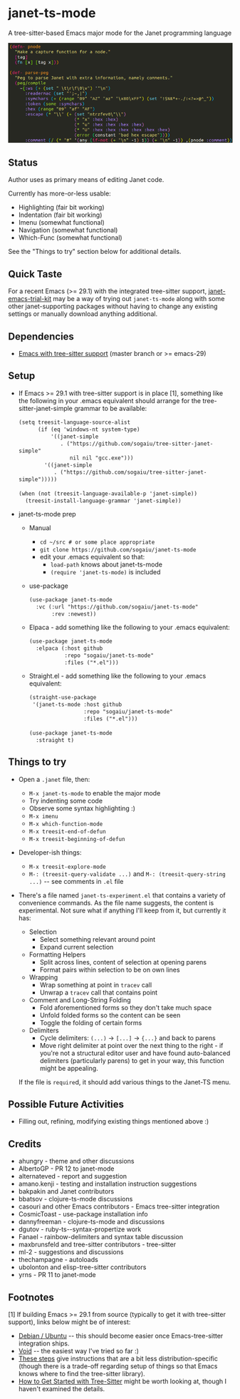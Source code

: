 # janet-ts-mode

A tree-sitter-based Emacs major mode for the Janet programming language

![Highlighting Sample](janet-ts-mode-highlighting.png?raw=true "Highlighting Sample")

## Status

Author uses as primary means of editing Janet code.

Currently has more-or-less usable:

* Highlighting (fair bit working)
* Indentation (fair bit working)
* Imenu (somewhat functional)
* Navigation (somewhat functional)
* Which-Func (somewhat functional)

See the "Things to try" section below for additional details.

## Quick Taste

For a recent Emacs (>= 29.1) with the integrated tree-sitter support,
[janet-emacs-trial-kit](https://github.com/sogaiu/janet-emacs-trial-kit)
may be a way of trying out `janet-ts-mode` along with some other
janet-supporting packages without having to change any existing
settings or manually download anything additional.

## Dependencies

* [Emacs with tree-sitter
  support](https://github.com/emacs-mirror/emacs) (master branch or >=
  emacs-29)

## Setup

* If Emacs >= 29.1 with tree-sitter support is in place [1], something
  like the following in your .emacs equivalent should arrange for the
  tree-sitter-janet-simple grammar to be available:

    ```elisp
    (setq treesit-language-source-alist
          (if (eq 'windows-nt system-type)
              '((janet-simple
                 . ("https://github.com/sogaiu/tree-sitter-janet-simple"
                    nil nil "gcc.exe")))
            '((janet-simple
               . ("https://github.com/sogaiu/tree-sitter-janet-simple")))))

    (when (not (treesit-language-available-p 'janet-simple))
      (treesit-install-language-grammar 'janet-simple))
    ```

* janet-ts-mode prep

    * Manual
        * `cd ~/src # or some place appropriate`
        * `git clone https://github.com/sogaiu/janet-ts-mode`
        * edit your .emacs equivalent so that:
            * `load-path` knows about janet-ts-mode
            * `(require 'janet-ts-mode)` is included

    * use-package

        ```elisp
        (use-package janet-ts-mode
          :vc (:url "https://github.com/sogaiu/janet-ts-mode"
               :rev :newest))
        ```

    * Elpaca - add something like the following to your .emacs
      equivalent:

        ```elisp
        (use-package janet-ts-mode
          :elpaca (:host github
                   :repo "sogaiu/janet-ts-mode"
                   :files ("*.el")))
        ```

    * Straight.el - add something like the following to your .emacs
      equivalent:

        ```elisp
        (straight-use-package
         '(janet-ts-mode :host github
                         :repo "sogaiu/janet-ts-mode"
                         :files ("*.el")))

        (use-package janet-ts-mode
          :straight t)
        ```

## Things to try

* Open a `.janet` file, then:
  * `M-x janet-ts-mode` to enable the major mode
  * Try indenting some code
  * Observe some syntax highlighting :)
  * `M-x imenu`
  * `M-x which-function-mode`
  * `M-x treesit-end-of-defun`
  * `M-x treesit-beginning-of-defun`

* Developer-ish things:
  * `M-x treesit-explore-mode`
  * `M-: (treesit-query-validate ...)` and `M-: (treesit-query-string
    ...)` -- see comments in `.el` file

* There's a file named `janet-ts-experiment.el` that contains a
  variety of convenience commands.  As the file name suggests, the
  content is experimental.  Not sure what if anything I'll keep from
  it, but currently it has:

  * Selection
    * Select something relevant around point
    * Expand current selection
  * Formatting Helpers
    * Split across lines, content of selection at opening parens
    * Format pairs within selection to be on own lines
  * Wrapping
    * Wrap something at point in `tracev` call
    * Unwrap a `tracev` call that contains point
  * Comment and Long-String Folding
    * Fold aforementioned forms so they don't take much space
    * Unfold folded forms so the content can be seen
    * Toggle the folding of certain forms
  * Delimiters
    * Cycle delimiters: `(...)` -> `[...]` -> `{...}` and back to parens
    * Move right delimiter at point over the next thing to the right -
      if you're not a structural editor user and have found
      auto-balanced delimiters (particularly parens) to get in your
      way, this function might be appealing.

  If the file is `require`d, it should add various things to the
  Janet-TS menu.

## Possible Future Activities

* Filling out, refining, modifying existing things mentioned above :)

## Credits

* ahungry - theme and other discussions
* AlbertoGP - PR 12 to janet-mode
* alternateved - report and suggestion
* amano.kenji - testing and installation instruction suggestions
* bakpakin and Janet contributors
* bbatsov - clojure-ts-mode discussions
* casouri and other Emacs contributors - Emacs tree-sitter integration
* CosmicToast - use-package installation info
* dannyfreeman - clojure-ts-mode and discussions
* dgutov - ruby-ts--syntax-propertize work
* Fanael - rainbow-delimiters and syntax table discussion
* maxbrunsfeld and tree-sitter contributors - tree-sitter
* ml-2 - suggestions and discussions
* thechampagne - autoloads
* ubolonton and elisp-tree-sitter contributors
* yrns - PR 11 to janet-mode

## Footnotes

[1] If building Emacs >= 29.1 from source (typically to get it with tree-sitter support), links below might be of interest:

* [Debian / Ubuntu](https://gist.github.com/sogaiu/a13512e146e8f5c0e94d1804838558ee) -- this should become easier once Emacs-tree-sitter integration ships.
* [Void](https://gist.github.com/sogaiu/088e55664970dde57a30b725bb7b4707) -- the easiest way I've tried so far :)
* [These steps](https://blog.markhepburn.com/posts/experimenting-with-the-built-in-treesitter-support-in-emacs/) give instructions that are a bit less distribution-specific (though there is a trade-off regarding setup of things so that Emacs knows where to find the tree-sitter library).
* [How to Get Started with Tree-Sitter](https://www.masteringemacs.org/article/how-to-get-started-tree-sitter) might be worth looking at, though I haven't examined the details.

